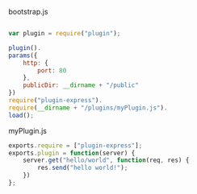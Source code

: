 bootstrap.js

```javascript

var plugin = require("plugin");

plugin().
params({
	http: {
		port: 80
	},
	publicDir: __dirname + "/public"
})
require("plugin-express").
require(__dirname + "/plugins/myPlugin.js").
load();
```

myPlugin.js

```javascript
exports.require = ["plugin-express"];
exports.plugin = function(server) {
	server.get("hello/world", function(req, res) {
		res.send("hello world!");
	})
};
```